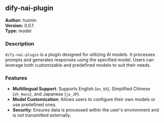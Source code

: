## dify-nai-plugin

**Author:** huimin  
**Version:** 0.0.1  
**Type:** model  

### Description
`dify-nai-plugin` is a plugin designed for utilizing AI models. It processes prompts and generates responses using the specified model. Users can leverage both customizable and predefined models to suit their needs.

### Features
- **Multilingual Support**: Supports English (`en_US`), Simplified Chinese (`zh_Hans`), and Japanese (`ja_JP`).
- **Model Customization**: Allows users to configure their own models or use predefined ones.
- **Security**: Ensures data is processed within the user's environment and is not transmitted externally.

